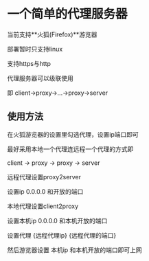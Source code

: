 # 一个简单的代理服务器

当前支持**火狐(Firefox)**游览器

部署暂时只支持linux

支持https与http

代理服务器可以级联使用

即 client->proxy->...->proxy->server

## 使用方法

在火狐游览器的设置里勾选代理，设置ip端口即可

最好采用本地一个代理连远程一个代理的方式即

client -> proxy -> proxy -> server

远程代理设置proxy2server

设置ip 0.0.0.0 和开放的端口

本地代理设置client2proxy

设置本机ip 0.0.0.0 和本机开放的端口


设置代理 {远程代理ip} {远程代理的端口}

然后游览器设置 本机ip 和本机开放的端口即可上网


